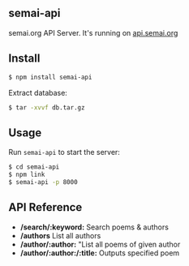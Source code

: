 ## semai-api

semai.org API Server. It's running on [api.semai.org](http://api.semai.org)

## Install

```bash
$ npm install semai-api
```

Extract database:

```bash
$ tar -xvvf db.tar.gz
```

## Usage

Run `semai-api` to start the server:

```bash
$ cd semai-api
$ npm link
$ semai-api -p 8000
```

## API Reference

* **/search/:keyword:** Search poems & authors
* **/authors** List all authors
* **/author/:author:** "List all poems of given author
* **/author/:author:/:title:** Outputs specified poem
